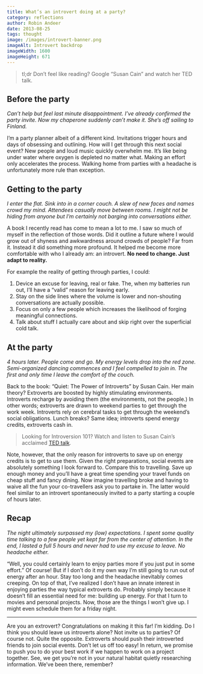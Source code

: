 ```yaml
---
title: What’s an introvert doing at a party?
category: reflections
author: Robin Andeer
date: 2013-08-25
tags: thought
image: /images/introvert-banner.png
imageAlt: Introvert backdrop
imageWidth: 1600
imageHeight: 671
---
```


> tl;dr Don’t feel like reading? Google “Susan Cain” and watch her TED talk.

## Before the party

_Can’t help but feel last minute disappointment. I’ve already confirmed the party invite. Now my chaperone suddenly can’t make it. She’s off sailing to Finland._

I’m a party planner albeit of a different kind. Invitations trigger hours and days of obsessing and outlining. How will I get through this next social event? New people and loud music quickly overwhelm me. It’s like being under water where oxygen is depleted no matter what. Making an effort only accelerates the process. Walking home from parties with a headache is unfortunately more rule than exception.

## Getting to the party

_I enter the flat. Sink into in a corner couch. A slew of new faces and names crowd my mind. Attendees casually move between rooms. I might not be hiding from anyone but I’m certainly not barging into conversations either._

A book I recently read has come to mean a lot to me. I saw so much of myself in the reflection of those words. Did it outline a future where I would grow out of shyness and awkwardness around crowds of people? Far from it. Instead it did something more profound. It helped me become more comfortable with who I already am: an introvert. **No need to change. Just adapt to reality.**

For example the reality of getting through parties, I could:

1. Device an excuse for leaving, real or fake. The, when my batteries run out, I’ll have a “valid” reason for leaving early.
2. Stay on the side lines where the volume is lower and non-shouting conversations are actually possible.
3. Focus on only a few people which increases the likelihood of forging meaningful connections.
4. Talk about stuff I actually care about and skip right over the superficial cold talk.

## At the party

_4 hours later. People come and go. My energy levels drop into the red zone. Semi-organized dancing commences and I feel compelled to join in. The first and only time I leave the comfort of the couch._

Back to the book: “Quiet: The Power of Introverts” by Susan Cain. Her main theory? Extroverts are boosted by highly stimulating environments. Introverts recharge by avoiding them (the environments, not the people.) In other words; extroverts are drawn to weekend parties to get through the work week. Introverts rely on cerebral tasks to get through the weekend’s social obligations. Lunch breaks? Same idea; introverts spend energy credits, extroverts cash in.

> Looking for Introversion 101? Watch and listen to Susan Cain’s acclaimed [TED talk](http://www.youtube.com/watch?v=eQH2U-kmBdY).

Note, however, that the only reason for introverts to save up on energy credits is to get to use them. Given the right preparations, social events are absolutely something I look forward to. Compare this to travelling. Save up enough money and you’ll have a great time spending your travel funds on cheap stuff and fancy dining. Now imagine travelling broke and having to waive all the fun your co-travellers ask you to partake in. The latter would feel similar to an introvert spontaneously invited to a party starting a couple of hours later.

## Recap

_The night ultimately surpassed my (low) expectations. I spent some quality time talking to a few people yet kept far from the center of attention. In the end, I lasted a full 5 hours and never had to use my excuse to leave. No headache either._

“Well, you could certainly learn to enjoy parties more if you just put in some effort.” Of course! But if I don’t do it my own way I’m still going to run out of energy after an hour. Stay too long and the headache inevitably comes creeping. On top of that, I’ve realized I don’t have an innate interest in enjoying parties the way typical extroverts do. Probably simply because it doesn’t fill an essential need for me: building up energy. For that I turn to movies and personal projects. Now, those are the things I won’t give up. I might even schedule them for a friday night.

---

Are you an extrovert? Congratulations on making it this far! I’m kidding. Do I think you should leave us introverts alone? Not invite us to parties? Of course not. Quite the opposite. Extroverts should push their introverted friends to join social events. Don’t let us off too easy! In return, we promise to push you to do your best work if we happen to work on a project together. See, we get you’re not in your natural habitat quietly researching information. We’ve been there, remember?
